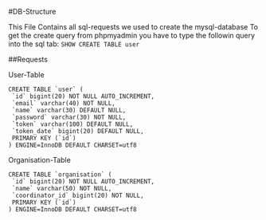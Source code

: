 #DB-Structure

This File Contains all sql-requests we used to create the mysql-database
To get the create query from phpmyadmin you have to type the followin query
into the sql tab:
```SHOW CREATE TABLE user```

##Requests

User-Table

```
CREATE TABLE `user` (
 `id` bigint(20) NOT NULL AUTO_INCREMENT,
 `email` varchar(40) NOT NULL,
 `name` varchar(30) DEFAULT NULL,
 `password` varchar(30) NOT NULL,
 `token` varchar(100) DEFAULT NULL,
 `token_date` bigint(20) DEFAULT NULL,
 PRIMARY KEY (`id`)
) ENGINE=InnoDB DEFAULT CHARSET=utf8
```

Organisation-Table

```
CREATE TABLE `organisation` (
 `id` bigint(20) NOT NULL AUTO_INCREMENT,
 `name` varchar(50) NOT NULL,
 `coordinator_id` bigint(20) NOT NULL,
 PRIMARY KEY (`id`)
) ENGINE=InnoDB DEFAULT CHARSET=utf8
```